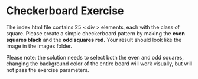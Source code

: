 # Checkerboard Exercise

The index.html file contains 25 < div > elements, each with the class of square. Please create a simple checkerboard pattern by making the **even squares black** and the **odd squares red.** Your result should look like the image in the images folder.

Please note: the solution needs to select both the even and odd squares, changing the background color of the entire board will work visually, but will not pass the exercise parameters.
